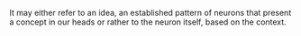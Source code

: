It may either refer to an idea, an established pattern of neurons that present a concept in our heads or rather to the neuron itself, based on the context.   